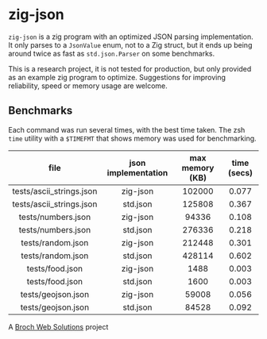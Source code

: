 # zig-json

`zig-json` is a zig program with an optimized JSON parsing implementation. It only parses to a `JsonValue` enum, not to a Zig struct, but it ends up being around twice as fast as `std.json.Parser` on some benchmarks.


This is a research project, it is not tested for production, but only provided as an example zig program to optimize. Suggestions for improving reliability, speed or memory usage are welcome.

## Benchmarks

Each command was run several times, with the best time taken. The zsh `time` utility with a `$TIMEFMT` that shows memory was used for benchmarking.

|           file           | json implementation | max memory (KB) | time (secs) |
| :----------------------: | :-----------------: | :-------------: | :---------: |
| tests/ascii_strings.json |      zig-json       |     102000      |    0.077    |
| tests/ascii_strings.json |      std.json       |     125808      |    0.367    |
|    tests/numbers.json    |      zig-json       |      94336      |    0.108    |
|    tests/numbers.json    |      std.json       |     276336      |    0.218    |
|    tests/random.json     |      zig-json       |     212448      |    0.301    |
|    tests/random.json     |      std.json       |     428114      |    0.602    |
|     tests/food.json      |      zig-json       |      1488       |    0.003    |
|     tests/food.json      |      std.json       |      1600       |    0.003    |
|    tests/geojson.json    |      zig-json       |      59008      |    0.056    |
|    tests/geojson.json    |      std.json       |      84528      |    0.092    |


A [Broch Web Solutions](https://www.brochweb.com/) project